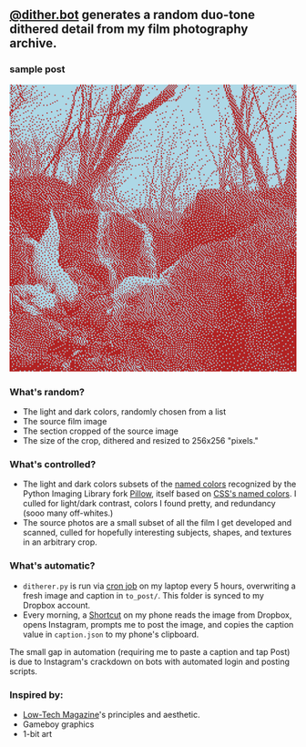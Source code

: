 ## [@dither.bot](https://www.instagram.com/dither.bot/) generates a random duo-tone dithered detail from my film photography archive.

### sample post
![caption](to_post/d_img.png)

### What's random?
- The light and dark colors, randomly chosen from a list
- The source film image
- The section cropped of the source image
- The size of the crop, dithered and resized to 256x256 "pixels."

### What's controlled?
- The light and dark colors subsets of the [named colors](https://github.com/python-pillow/Pillow/blob/12028c9789c3c6ac15eb147a092bfc463ebbc398/src/PIL/ImageColor.py) recognized by the Python Imaging Library fork [Pillow](https://github.com/python-pillow/Pillow/tree/12028c9789c3c6ac15eb147a092bfc463ebbc398), itself based on [CSS's named colors](https://drafts.csswg.org/css-color-4/#named-colors). I culled for light/dark contrast, colors I found pretty, and redundancy (sooo many off-whites.)
- The source photos are a small subset of all the film I get developed and scanned, culled for hopefully interesting subjects, shapes, and textures in an arbitrary crop.

### What's automatic?
- `ditherer.py` is run via [cron job](https://en.wikipedia.org/wiki/Cron) on my laptop every 5 hours, overwriting a fresh image and caption in `to_post/`. This folder is synced to my Dropbox account.
- Every morning, a [Shortcut](https://apps.apple.com/us/app/shortcuts/id915249334) on my phone reads the image from Dropbox, opens Instagram, prompts me to post the image, and copies the caption value in `caption.json` to my phone's clipboard.

The small gap in automation (requiring me to paste a caption and tap Post) is due to Instagram's crackdown on bots with automated login and posting scripts.

### Inspired by:
- [Low-Tech Magazine](https://solar.lowtechmagazine.com/2018/09/how-to-build-a-lowtech-website/)'s principles and aesthetic.
- Gameboy graphics
- 1-bit art
